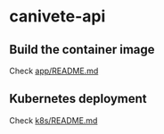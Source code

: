 # canivete-api


## Build the container image

Check [app/README.md](app/README.md)


## Kubernetes deployment


Check [k8s/README.md](k8s/README.md)
